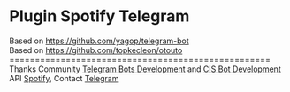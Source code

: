 # Plugin Spotify Telegram</br>
Based on https://github.com/yagop/telegram-bot</br>
Based on https://github.com/topkecleon/otouto</br>
=================================================== </br>
Thanks Community [Telegram Bots Development](https://telegram.me/joinchat/ALJ3iwFAhOCh4WNUHAyzXQ) and [CIS Bot Development](https://telegram.me/joinchat/05fe39f500f8f1b2d1548147a68acd2a)
</br>
API [Spotify](https://developer.spotify.com/web-api),
Contact [Telegram](https://telegram.me/tiagodanin)
